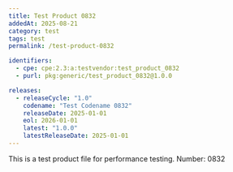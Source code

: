 ```yaml
---
title: Test Product 0832
addedAt: 2025-08-21
category: test
tags: test
permalink: /test-product-0832

identifiers:
  - cpe: cpe:2.3:a:testvendor:test_product_0832
  - purl: pkg:generic/test_product_0832@1.0.0

releases:
  - releaseCycle: "1.0"
    codename: "Test Codename 0832"
    releaseDate: 2025-01-01
    eol: 2026-01-01
    latest: "1.0.0"
    latestReleaseDate: 2025-01-01
---
```


This is a test product file for performance testing. Number: 0832
